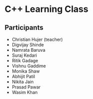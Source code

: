 # C++ Learning Class

## Participants

- Christian Hujer (teacher)
- Digvijay Shinde
- Namrata Baruva
- Suraj Kedari
- Ritik Gadage
- Vishnu Gaddime
- Monika Shaw
- Abhijit Patil
- Nikita Jain
- Prasad Pawar
- Wasim Khan
